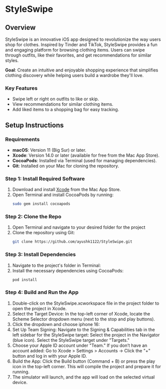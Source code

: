 # **StyleSwipe**

## **Overview**

StyleSwipe is an innovative iOS app designed to revolutionize the way users shop for clothes. Inspired by Tinder and TikTok, StyleSwipe provides a fun and engaging platform for browsing clothing items. Users can swipe through outfits, like their favorites, and get recommendations for similar styles. 

**Goal**: Create an intuitive and enjoyable shopping experience that simplifies clothing discovery while helping users build a wardrobe they'll love.

### **Key Features**
- Swipe left or right on outfits to like or skip.
- View recommendations for similar clothing items.
- Add liked items to a shopping bag for easy tracking.

## **Setup Instructions**

### **Requirements**
- **macOS**: Version 11 (Big Sur) or later.
- **Xcode**: Version 14.0 or later (available for free from the Mac App Store).
- **CocoaPods**: Installed via Terminal (used for managing dependencies).
- **Git**: Installed on your Mac for cloning the repository.

### **Step 1: Install Required Software**
1. Download and install [Xcode](https://apps.apple.com/us/app/xcode/id497799835?mt=12) from the Mac App Store.
2. Open Terminal and install CocoaPods by running:
   ```bash
   sudo gem install cocoapods

### **Step 2: Clone the Repo**
1. Open Terminal and navigate to your desired folder for the project
2. Clone the repository using Git:
   ```bash
   git clone https://github.com/ayushk1122/StyleSwipe.git

### **Step 3: Install Dependencies**
1. Navigate to the project's folder in Terminal:
2. Install the necessary dependencies using CocoaPods:
   ```bash
   pod install


### **Step 4: Build and Run the App**
1. Double-click on the StyleSwipe.xcworkspace file in the project folder to open the project in Xcode.
2. Select the Target Device: In the top-left corner of Xcode, locate the Scheme Selector dropdown menu (next to the stop and play buttons).
3. Click the dropdown and choose iphone 16:
4. Set Up Team Signing: Navigate to the Signing & Capabilities tab in the left sidebar for the StyleSwipe target: Select the project in the Navigator (blue icon).
Select the StyleSwipe target under "Targets."
5. Choose your Apple ID account under "Team." If you don’t have an account added: Go to Xcode > Settings > Accounts -> Click the "+" button and log in with your Apple ID.
6. Build the App: Click the Build button (Command + B) or press the play icon in the top-left corner. This will compile the project and prepare it for running.
7. The simulator will launch, and the app will load on the selected virtual device.

   


